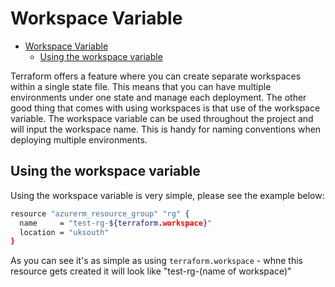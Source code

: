 # Workspace Variable

- [Workspace Variable](#workspace-variable)
  - [Using the workspace variable](#using-the-workspace-variable)

Terraform offers a feature where you can create separate workspaces within a single state file. This means that you can have multiple environments under one state and manage each deployment. The other good thing that comes with using workspaces is that use of the workspace variable. The workspace variable can be used throughout the project and will input the workspace name. This is handy for naming conventions when deploying multiple environments.

## Using the workspace variable

Using the workspace variable is very simple, please see the example below:

```bash
resource "azurerm_resource_group" "rg" {
  name     = "test-rg-${terraform.workspace}"
  location = "uksouth"
}
```

As you can see it's as simple as using ```terraform.workspace``` - whne this resource gets created it will look like "test-rg-(name of workspace)"
